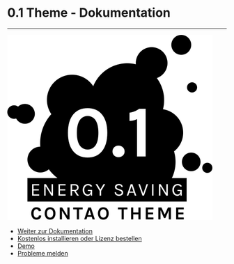 # 0.1 Theme - Dokumentation

---

[![0.1 Theme Logo](../_images/zeroone-theme/0.1-theme-logo.svg#noborder ':size=150')](zeroone_theme/zeroone-lizenz.md)

- [Weiter zur Dokumentation](/zeroone_theme/zeroone-lizenz.md)
- [Kostenlos installieren oder Lizenz bestellen](https://contao-themes.net/theme-detail/zeroone.html)
- [Demo](https://0.1.contao-themes.net)
- [Probleme melden](https://github.com/contao-themes-net/zero-one-theme-bundle/issues)